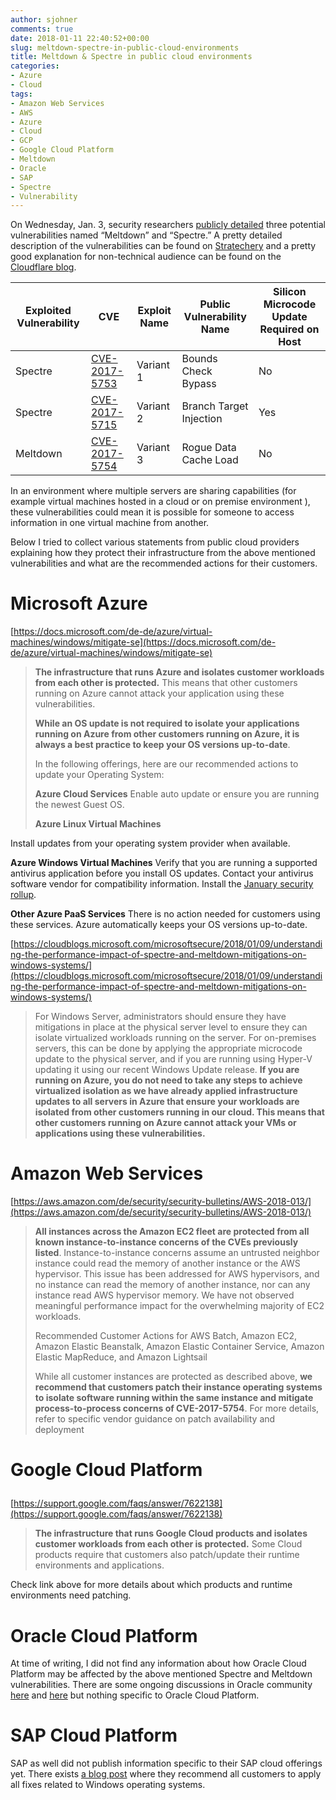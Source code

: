 ```yaml
---
author: sjohner
comments: true
date: 2018-01-11 22:40:52+00:00
slug: meltdown-spectre-in-public-cloud-environments
title: Meltdown & Spectre in public cloud environments
categories:
- Azure
- Cloud
tags:
- Amazon Web Services
- AWS
- Azure
- Cloud
- GCP
- Google Cloud Platform
- Meltdown
- Oracle
- SAP
- Spectre
- Vulnerability
---
```


On Wednesday, Jan. 3, security researchers [publicly detailed](https://googleprojectzero.blogspot.com/2018/01/reading-privileged-memory-with-side.html) three potential vulnerabilities named “Meltdown” and “Spectre.” A pretty detailed description of the vulnerabilities can be found on [Stratechery](https://stratechery.com/2018/meltdown-spectre-and-the-state-of-technology/) and a pretty good explanation for non-technical audience can be found on the [Cloudflare blog](https://blog.cloudflare.com/meltdown-spectre-non-technical/).

| Exploited Vulnerability | CVE | Exploit Name | Public Vulnerability Name | Silicon Microcode Update Required on Host |
| ----------------------- | --- | ------------ | ------------------------- | ----------------------------------------- |
| Spectre                 |[CVE-2017-5753](https://cve.mitre.org/cgi-bin/cvename.cgi?name=CVE-2017-5753)|Variant 1|Bounds Check Bypass|No|
| Spectre                 |[CVE-2017-5715](https://cve.mitre.org/cgi-bin/cvename.cgi?name=CVE-2017-5715)|Variant 2|Branch Target Injection|Yes|
| Meltdown                |[CVE-2017-5754](https://cve.mitre.org/cgi-bin/cvename.cgi?name=CVE-2017-5754)|Variant 3|Rogue Data Cache Load|No|

In an environment where multiple servers are sharing capabilities (for example virtual machines hosted in a cloud or on premise environment ), these vulnerabilities could mean it is possible for someone to access information in one virtual machine from another.

Below I tried to collect various statements from public cloud providers explaining how they protect their infrastructure from the above mentioned vulnerabilities and what are the recommended actions for their customers.

# Microsoft Azure

[https://docs.microsoft.com/de-de/azure/virtual-machines/windows/mitigate-se](https://docs.microsoft.com/de-de/azure/virtual-machines/windows/mitigate-se)

> **The infrastructure that runs Azure and isolates customer workloads from each other is protected.** This means that other customers running on Azure cannot attack your application using these vulnerabilities.
>
> **While an OS update is not required to isolate your applications running on Azure from other customers running on Azure, it is always a best practice to keep your OS versions up-to-date**.
>
> In the following offerings, here are our recommended actions to update your Operating System:
>
> **Azure Cloud Services**
> Enable auto update or ensure you are running the newest Guest OS.
>
> **Azure Linux Virtual Machines**</blockquote>
> Install updates from your operating system provider when available.
>
> **Azure Windows Virtual Machines**
> Verify that you are running a supported antivirus application before you install OS updates. Contact your antivirus software vendor for compatibility information.
> Install the [January security rollup](https://portal.msrc.microsoft.com/en-US/security-guidance/advisory/ADV180002).
>
> **Other Azure PaaS Services**
> There is no action needed for customers using these services. Azure automatically keeps your OS versions up-to-date.

[https://cloudblogs.microsoft.com/microsoftsecure/2018/01/09/understanding-the-performance-impact-of-spectre-and-meltdown-mitigations-on-windows-systems/](https://cloudblogs.microsoft.com/microsoftsecure/2018/01/09/understanding-the-performance-impact-of-spectre-and-meltdown-mitigations-on-windows-systems/)

> For Windows Server, administrators should ensure they have mitigations in place at the physical server level to ensure they can isolate virtualized workloads running on the server. For on-premises servers, this can be done by applying the appropriate microcode update to the physical server, and if you are running using Hyper-V updating it using our recent Windows Update release.
> **If you are running on Azure, you do not need to take any steps to achieve virtualized isolation as we have already applied infrastructure updates to all servers in Azure that ensure your workloads are isolated from other customers running in our cloud. This means that other customers running on Azure cannot attack your VMs or applications using these vulnerabilities.**

# Amazon Web Services

[https://aws.amazon.com/de/security/security-bulletins/AWS-2018-013/](https://aws.amazon.com/de/security/security-bulletins/AWS-2018-013/)

> **All instances across the Amazon EC2 fleet are protected from all known instance-to-instance concerns of the CVEs previously listed**. Instance-to-instance concerns assume an untrusted neighbor instance could read the memory of another instance or the AWS hypervisor. This issue has been addressed for AWS hypervisors, and no instance can read the memory of another instance, nor can any instance read AWS hypervisor memory. We have not observed meaningful performance impact for the overwhelming majority of EC2 workloads.
>
> Recommended Customer Actions for AWS Batch, Amazon EC2, Amazon Elastic Beanstalk, Amazon Elastic Container Service, Amazon Elastic MapReduce, and Amazon Lightsail
>
> While all customer instances are protected as described above, **we recommend that customers patch their instance operating systems to isolate software running within the same instance and mitigate process-to-process concerns of CVE-2017-5754**. For more details, refer to specific vendor guidance on patch availability and deployment</blockquote>

# Google Cloud Platform<blockquote>

[https://support.google.com/faqs/answer/7622138](https://support.google.com/faqs/answer/7622138)

> **The infrastructure that runs Google Cloud products and isolates customer workloads from each other is protected.** Some Cloud products require that customers also patch/update their runtime environments and applications.

Check link above for more details about which products and runtime environments need patching.

# Oracle Cloud Platform

At time of writing, I did not find any information about how Oracle Cloud Platform may be affected by the above mentioned Spectre and Meltdown vulnerabilities. There are some ongoing discussions in Oracle community [here](https://community.oracle.com/thread/4110036) and [here](https://community.oracle.com/thread/4110587) but nothing specific to Oracle Cloud Platform.

# SAP Cloud Platform

SAP as well did not publish information specific to their SAP cloud offerings yet. There exists [a blog post](https://blogs.sap.com/2018/01/08/sap-contact-center-meltdown-and-spectre-vulnerability/) where they recommend all customers to apply all fixes related to Windows operating systems.
